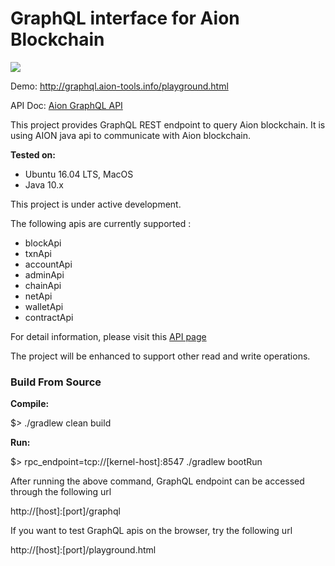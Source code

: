 <H1>GraphQL interface for Aion Blockchain</H1> 
<a href="https://travis-ci.org/satran004/aion-graphql"><img src="https://travis-ci.org/satran004/aion-graphql.svg?branch=master"/></a>

Demo: http://graphql.aion-tools.info/playground.html

API Doc: <a href="https://satran004.github.io/aion-graphql-docs/"> Aion GraphQL API </a>

This project provides GraphQL REST endpoint to query Aion blockchain.
It is using AION java api to communicate with Aion blockchain.


<b>Tested on:</b>
- Ubuntu 16.04 LTS, MacOS
- Java 10.x

This project is under active development. 

The following apis are currently supported :

- blockApi
- txnApi
- accountApi
- adminApi
- chainApi
- netApi
- walletApi
- contractApi

For detail information, please visit this <a href="https://satran004.github.io/aion-graphql-docs/"> API page </a>

The project will be enhanced to support other read and write operations.

<H3>Build From Source</H3>

<b>Compile:</b>

$> ./gradlew clean build

<b>Run:</b>

$> rpc_endpoint=tcp://[kernel-host]:8547 ./gradlew bootRun


After running the above command, GraphQL endpoint can be accessed through the following url

http://[host]:[port]/graphql

If you want to test GraphQL apis on the browser, try the following url

http://[host]:[port]/playground.html
  



